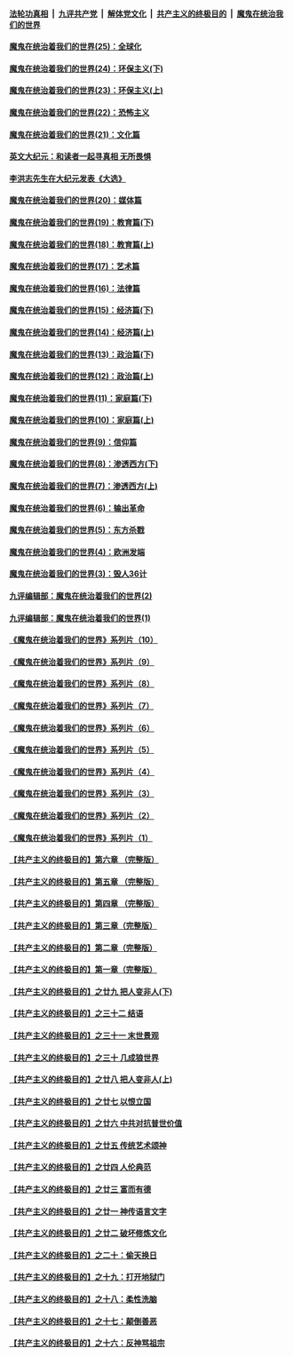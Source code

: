 ####  [法轮功真相](../../../../basic/blob/master/README.md?t=02071131) &nbsp;|&nbsp; [九评共产党](../../../../9ping.md/blob/master/README.md?t=02071131) &nbsp;|&nbsp; [解体党文化](../../../../jtdwh.md/blob/master/README.md?t=02071131)  &nbsp;|&nbsp; [共产主义的终极目的](../../../../gczydzjmd.md/blob/master/README.md?t=02071131) &nbsp;|&nbsp; [魔鬼在统治我们的世界](../../../../mgztzwmdsj.md/blob/master/README.md?t=02071131) 

#### [魔鬼在统治着我们的世界(25)：全球化](../pages/nsc422/n10788205.md?t=02071131) 

#### [魔鬼在统治着我们的世界(24)：环保主义(下)](../pages/nsc422/n10695307.md?t=02071131) 

#### [魔鬼在统治着我们的世界(23)：环保主义(上)](../pages/nsc422/n10688613.md?t=02071131) 

#### [魔鬼在统治着我们的世界(22)：恐怖主义](../pages/nsc422/n10614727.md?t=02071131) 

#### [魔鬼在统治着我们的世界(21)：文化篇](../pages/nsc422/n10597706.md?t=02071131) 

#### [英文大纪元：和读者一起寻真相 无所畏惧](../pages/nsc422/n12542027.md?t=02071131) 

#### [李洪志先生在大纪元发表《大选》](../pages/nsc422/n12534746.md?t=02071131) 

#### [魔鬼在统治着我们的世界(20)：媒体篇](../pages/nsc422/n10586579.md?t=02071131) 

#### [魔鬼在统治着我们的世界(19)：教育篇(下)](../pages/nsc422/n10564808.md?t=02071131) 

#### [魔鬼在统治着我们的世界(18)：教育篇(上)](../pages/nsc422/n10526970.md?t=02071131) 

#### [魔鬼在统治着我们的世界(17)：艺术篇](../pages/nsc422/n10499093.md?t=02071131) 

#### [魔鬼在统治着我们的世界(16)：法律篇](../pages/nsc422/n10485969.md?t=02071131) 

#### [魔鬼在统治着我们的世界(15)：经济篇(下)](../pages/nsc422/n10469975.md?t=02071131) 

#### [魔鬼在统治着我们的世界(14)：经济篇(上)](../pages/nsc422/n10457370.md?t=02071131) 

#### [魔鬼在统治着我们的世界(13)：政治篇(下)](../pages/nsc422/n10448270.md?t=02071131) 

#### [魔鬼在统治着我们的世界(12)：政治篇(上)](../pages/nsc422/n10444576.md?t=02071131) 

#### [魔鬼在统治着我们的世界(11)：家庭篇(下)](../pages/nsc422/n10440961.md?t=02071131) 

#### [魔鬼在统治着我们的世界(10)：家庭篇(上)](../pages/nsc422/n10435448.md?t=02071131) 

#### [魔鬼在统治着我们的世界(9)：信仰篇](../pages/nsc422/n10432159.md?t=02071131) 

#### [魔鬼在统治着我们的世界(8)：渗透西方(下)](../pages/nsc422/n10429603.md?t=02071131) 

#### [魔鬼在统治着我们的世界(7)：渗透西方(上)](../pages/nsc422/n10426013.md?t=02071131) 

#### [魔鬼在统治着我们的世界(6)：输出革命](../pages/nsc422/n10421536.md?t=02071131) 

#### [魔鬼在统治着我们的世界(5)：东方杀戮](../pages/nsc422/n10417707.md?t=02071131) 

#### [魔鬼在统治着我们的世界(4)：欧洲发端](../pages/nsc422/n10414890.md?t=02071131) 

#### [魔鬼在统治着我们的世界(3)：毁人36计](../pages/nsc422/n10411583.md?t=02071131) 

#### [九评编辑部：魔鬼在统治着我们的世界(2)](../pages/nsc422/n10410036.md?t=02071131) 

#### [九评编辑部：魔鬼在统治着我们的世界(1)](../pages/nsc422/n10406825.md?t=02071131) 

#### [《魔鬼在统治着我们的世界》系列片（10）](../pages/nsc422/n12292670.md?t=02071131) 

#### [《魔鬼在统治着我们的世界》系列片（9）](../pages/nsc422/n12290859.md?t=02071131) 

#### [《魔鬼在统治着我们的世界》系列片（8）](../pages/nsc422/n12287445.md?t=02071131) 

#### [《魔鬼在统治着我们的世界》系列片（7）](../pages/nsc422/n12283425.md?t=02071131) 

#### [《魔鬼在统治着我们的世界》系列片（6）](../pages/nsc422/n12282314.md?t=02071131) 

#### [《魔鬼在统治着我们的世界》系列片（5）](../pages/nsc422/n12281419.md?t=02071131) 

#### [《魔鬼在统治着我们的世界》系列片（4）](../pages/nsc422/n12274024.md?t=02071131) 

#### [《魔鬼在统治着我们的世界》系列片（3）](../pages/nsc422/n12271322.md?t=02071131) 

#### [《魔鬼在统治着我们的世界》系列片（2）](../pages/nsc422/n12269049.md?t=02071131) 

#### [《魔鬼在统治着我们的世界》系列片（1）](../pages/nsc422/n12267575.md?t=02071131) 

#### [【共产主义的终极目的】第六章 （完整版）](../pages/nsc422/n11428913.md?t=02071131) 

#### [【共产主义的终极目的】第五章 （完整版）](../pages/nsc422/n11428912.md?t=02071131) 

#### [【共产主义的终极目的】第四章 （完整版）](../pages/nsc422/n11428907.md?t=02071131) 

#### [【共产主义的终极目的】第三章（完整版）](../pages/nsc422/n11428848.md?t=02071131) 

#### [【共产主义的终极目的】第二章（完整版）](../pages/nsc422/n11428831.md?t=02071131) 

#### [【共产主义的终极目的】第一章（完整版）](../pages/nsc422/n11417651.md?t=02071131) 

#### [【共产主义的终极目的】之廿九 把人变非人(下)](../pages/nsc422/n11344140.md?t=02071131) 

#### [【共产主义的终极目的】之三十二 结语](../pages/nsc422/n11360535.md?t=02071131) 

#### [【共产主义的终极目的】之三十一 末世景观](../pages/nsc422/n11351129.md?t=02071131) 

#### [【共产主义的终极目的】之三十 几成狼世界](../pages/nsc422/n11348280.md?t=02071131) 

#### [【共产主义的终极目的】之廿八 把人变非人(上)](../pages/nsc422/n11340492.md?t=02071131) 

#### [【共产主义的终极目的】之廿七 以恨立国](../pages/nsc422/n11336944.md?t=02071131) 

#### [【共产主义的终极目的】之廿六 中共对抗普世价值](../pages/nsc422/n11324785.md?t=02071131) 

#### [【共产主义的终极目的】之廿五 传统艺术颂神](../pages/nsc422/n11296396.md?t=02071131) 

#### [【共产主义的终极目的】之廿四 人伦典范](../pages/nsc422/n11296397.md?t=02071131) 

#### [【共产主义的终极目的】之廿三 富而有德](../pages/nsc422/n11283598.md?t=02071131) 

#### [【共产主义的终极目的】之廿一 神传语言文字](../pages/nsc422/n11263265.md?t=02071131) 

#### [【共产主义的终极目的】之廿二 破坏修炼文化](../pages/nsc422/n11245728.md?t=02071131) 

#### [【共产主义的终极目的】之二十：偷天换日](../pages/nsc422/n11238846.md?t=02071131) 

#### [【共产主义的终极目的】之十九：打开地狱门](../pages/nsc422/n11206376.md?t=02071131) 

#### [【共产主义的终极目的】之十八：柔性洗脑](../pages/nsc422/n11199994.md?t=02071131) 

#### [【共产主义的终极目的】之十七：颠倒善恶](../pages/nsc422/n11179782.md?t=02071131) 

#### [【共产主义的终极目的】之十六：反神骂祖宗](../pages/nsc422/n11166798.md?t=02071131) 

